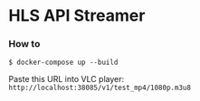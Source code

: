 # HLS API Streamer

### How to

```shell
$ docker-compose up --build
```

Paste this URL into VLC player:  
`http://localhost:38085/v1/test_mp4/1080p.m3u8`
